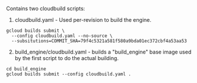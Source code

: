 Contains two cloudbuild scripts:
1. cloudbuild.yaml - Used per-revision to build the engine.

```
gcloud builds submit \
  --config cloudbuild.yaml --no-source \
  --subsitutions=COMMIT_SHA=79f4c5321a581f580a9bda01ec372cbf4a53aa53
```

2. build_engine/cloudbuild.yaml - builds a "build_engine" base image used by the
   first script to do the actual building.

```
cd build_engine
gcloud builds submit --config cloudbuild.yaml .
```
